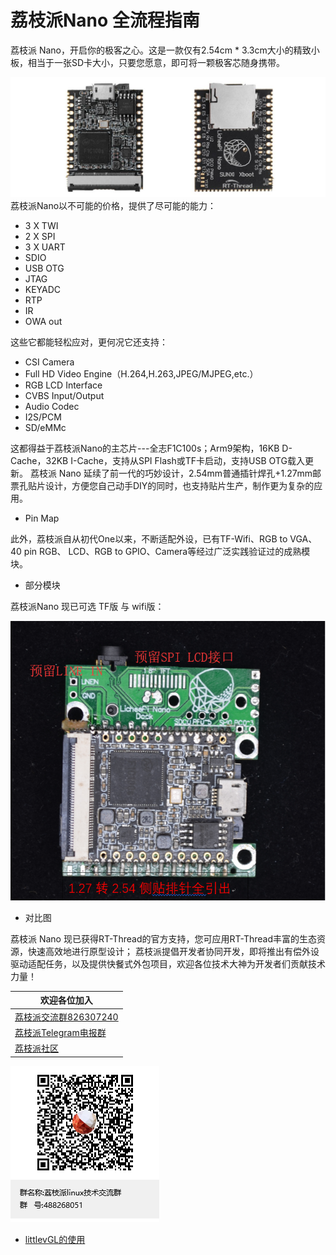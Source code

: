 # 荔枝派Nano 全流程指南


荔枝派 Nano，开启你的极客之心。这是一款仅有2.54cm * 3.3cm大小的精致小板，相当于一张SD卡大小，只要您愿意，即可将一颗极客芯随身携带。

![](./static/Lichee.jpeg)
荔枝派Nano以不可能的价格，提供了尽可能的能力：
-   3 X TWI
-   2 X SPI
-   3 X UART
-   SDIO
-   USB OTG
-   JTAG
-   KEYADC
-   RTP
-   IR
-   OWA out

这些它都能轻松应对，更何况它还支持：

-   CSI Camera
-   Full HD Video Engine（H.264,H.263,JPEG/MJPEG,etc.）
-   RGB LCD Interface
-   CVBS Input/Output
-   Audio Codec
-   I2S/PCM
-   SD/eMMc

这都得益于荔枝派Nano的主芯片---全志F1C100s；Arm9架构，16KB D-Cache，32KB I-Cache，支持从SPI Flash或TF卡启动，支持USB OTG载入更新。
荔枝派 Nano 延续了前一代的巧妙设计，2.54mm普通插针焊孔+1.27mm邮票孔贴片设计，方便您自己动手DIY的同时，也支持贴片生产，制作更为复杂的应用。

- Pin Map

此外，荔枝派自从初代One以来，不断适配外设，已有TF-Wifi、RGB to VGA、40 pin RGB、 LCD、RGB to GPIO、Camera等经过广泛实践验证过的成熟模块。


- 部分模块

荔枝派Nano 现已可选 TF版 与 wifi版：

![](./assets/index_1.png)

- 对比图

荔枝派 Nano 现已获得RT-Thread的官方支持，您可应用RT-Thread丰富的生态资源，快速高效地进行原型设计；
荔枝派提倡开发者协同开发，即将推出有偿外设驱动适配任务，以及提供快餐式外包项目，欢迎各位技术大神为开发者们贡献技术力量！

| 欢迎各位加入 |
| ---- |
|[荔枝派交流群826307240](https://jq.qq.com/?_wv=1027&k=52Zn9VJ1) | 
| [荔枝派Telegram电报群](https://t.me/sipeed) | 
| [荔枝派社区](http://bbs.lichee.pro) |

![QQ](./static/QQ.png)

- [littlevGL的使用](./application/littlevgl.md)
